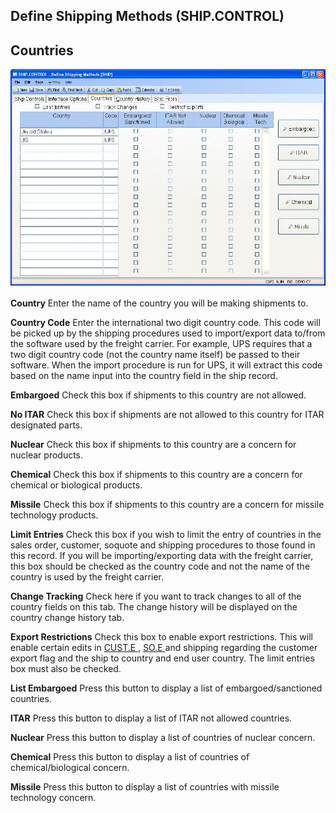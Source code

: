 ##  Define Shipping Methods (SHIP.CONTROL)

<PageHeader />

##  Countries

![](./SHIP-CONTROL-3.jpg)

**Country** Enter the name of the country you will be making shipments to.  
  
**Country Code** Enter the international two digit country code. This code
will be picked up by the shipping procedures used to import/export data
to/from the software used by the freight carrier. For example, UPS requires
that a two digit country code (not the country name itself) be passed to their
software. When the import procedure is run for UPS, it will extract this code
based on the name input into the country field in the ship record.  
  
**Embargoed** Check this box if shipments to this country are not allowed.  
  
**No ITAR** Check this box if shipments are not allowed to this country for
ITAR designated parts.  
  
**Nuclear** Check this box if shipments to this country are a concern for
nuclear products.  
  
**Chemical** Check this box if shipments to this country are a concern for
chemical or biological products.  
  
**Missile** Check this box if shipments to this country are a concern for
missile technology products.  
  
**Limit Entries** Check this box if you wish to limit the entry of countries
in the sales order, customer, soquote and shipping procedures to those found
in this record. If you will be importing/exporting data with the freight
carrier, this box should be checked as the country code and not the name of
the country is used by the freight carrier.  
  
**Change Tracking** Check here if you want to track changes to all of the
country fields on this tab. The change history will be displayed on the
country change history tab.  
  
**Export Restrictions** Check this box to enable export restrictions. This will enable certain edits in [ CUST.E ](../../../../../../../../../../rover/AP-OVERVIEW/AP-ENTRY/ACCT-CONTROL/ACCT-CONTROL-1/ar-e/CUST-E) , [ SO.E ](../../../../../../../../../../rover/AP-OVERVIEW/AP-ENTRY/AP-E/AP-E-1/CURRENCY-CONTROL/SO-E) and shipping regarding the customer export flag and the ship to country and end user country. The limit entries box must also be checked.   
  
**List Embargoed** Press this button to display a list of embargoed/sanctioned
countries.  
  
**ITAR** Press this button to display a list of ITAR not allowed countries.  
  
**Nuclear** Press this button to display a list of countries of nuclear
concern.  
  
**Chemical** Press this button to display a list of countries of
chemical/biological concern.  
  
**Missile** Press this button to display a list of countries with missile
technology concern.  
  
  
<badge text= "Version 8.10.57" vertical="middle" />

<PageFooter />